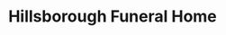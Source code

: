 ---
title: "Hillsborough Funeral Home"
url: /hillsborough/hillsborough-funeral-home/
shop: Bestattungen
---